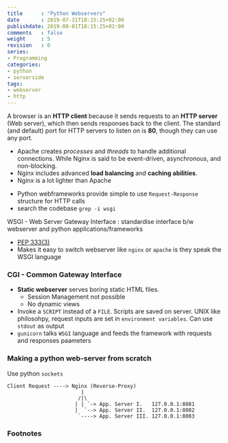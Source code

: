 ```yaml
---
title      : "Python Webservers"
date       : 2019-07-31T18:15:25+02:00
publishdate: 2019-08-01T18:15:25+02:00
comments   : false
weight     : 5
revision   : 0
series:
- Programming
categories:
- python
- serverside
tags:
- webserver
- http
---
```


A browser is an **HTTP client** because it sends requests to an **HTTP server** (Web server),
which then sends responses back to the client. The standard (and default) port for HTTP
servers to listen on is **80**, though they can use any port.

* Apache creates *processes* and *threads* to handle additional connections. While Nginx is said to be event-driven, asynchronous, and non-blocking.
* Nginx includes advanced **load balancing** and **caching abilities**.
* Nginx is a lot lighter than Apache

+ Python webframeworks provide simple to use `Request-Response` structure for HTTP calls
+ search the codebase `grep -i wsgi`

WSGI - Web Server Gateway Interface
: standardise interface b/w webserver and python applications/frameworks
* [PEP 333(3)](https://www.python.org/dev/peps/pep-3333/)
* Makes it easy to switch webserver like `nginx` or `apache` is they speak the WSGI language

### CGI - Common Gateway Interface

* **Static webserver** serves boring static HTML files.
  * Session Management not possible
  * No dynamic views
* Invoke a `SCRIPT` instead of a `FILE`. Scripts are saved on server. UNIX like philosohpy, request inputs are set in `environment variables`. Can use `stdout` as output
* `gunicorn` talks `WSGI` language and feeds the framework with requests and responses paameters

### Making a python web-server from scratch

Use python `sockets`

```
Client Request ----> Nginx (Reverse-Proxy)
                        |
                       /|\
                      | | `-> App. Server I.   127.0.0.1:8081
                      |  `--> App. Server II.  127.0.0.1:8082
                       `----> App. Server III. 127.0.0.1:8083
```

### Footnotes

[^1]:
[^2]:

